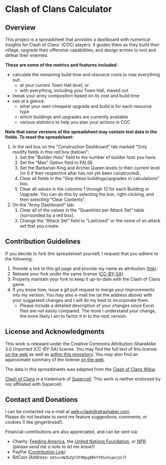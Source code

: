 # Clash of Clans Calculator


## Overview

This project is a spreadsheet that provides a dashboard with numerical insights for Clash of Clans' (COC) players. It guides them as they build their village, upgrade their offensive capabilities, and design armies to loot and defeat their enemies.

**These are some of the metrics and features included:**

* calculate the remaining build time and resource costs to max everything out:
  * at your current Town Hall level, or
  * with everything, including your Town Hall, maxed out
* tweak your army composition based on its cost and build time
* see at a glance:
  * what your next-cheapest upgrade and build is for each resource type
  * which buildings and upgrades are currently available
  * various statistics to help you plan your actions in COC


**Note that some versions of the spreadsheet may contain test data in the fields. To reset the spreadsheet:**

1. In the red box on the "Construction Dashboard" tab marked "Only modify fields in this red box (below)":
   1. Set the "Builder Huts" field to the number of builder huts you have.
   2. Set the "Max" Option field to FALSE.
   3. Set the Barbarian King and Archer Queen levels to their current level (or 0 if their respective altar has not yet been constructed).
   3. Clear all fields in the "Skip these buildings/upgrades in calculations" box.
   4. Clear all values in the columns 1 through 12 for each Building or Upgrade. You can do this by selecting the box, right-clicking, and then selecting "Clear Contents".
2. On the "Army Dashboard" tab:
   1. Clear all of the values in the "Quantities per Attack Set" table (surrounded by a red box).
   2. Change the "Attack Set" field to "LastUsed" or the name of an attack set that you create.



## Contribution Guidelines

If you decide to fork this spreadsheet yourself, I request that you adhere to the following:

1. Provide a link to this git page and provide my name as attribution ([link][gitrepo]).
2. Release your fork under the same license ([CC-BY-SA][CC-BY-SA-full-web]).
3. Properly maintain your fork to keep it up-to-date with the Clash of Clans game.
4. If you know how, issue a git pull request to merge your improvements into my version. You may also e-mail me (at the address above) with your suggested changes and I will do my best to incorporate them.
   * Please include a detailed description of your changes since Excel files are not easily compared. The more I understand your change, the more likely I am to factor it in to the next version.

[gitrepo]: https://github.com/straxhaber/clashofclans-calculator
[CC-BY-SA-full-web]: https://creativecommons.org/licenses/by-sa/3.0/legalcode



## License and Acknowledgments
This work is released under the Creative Commons Attribution-ShareAlike 3.0 Unported (CC-BY-SA) license. You may find the full text of this license [on the web][CC-BY-SA-full-web] as well as [within this repository][CC-BY-SA-full-local]. You may also find an approximate summary of the license [on the web][CC-BY-SA-summary-web].

[CC-BY-SA-full-local]: ./LICENSE.pdf
[CC-BY-SA-summary-web]: http://creativecommons.org/licenses/by-sa/3.0/

The data in this spreadsheets was adapted from the [Clash of Clans Wikia][COC-Wiki].

[COC-Wiki]: http://clashofclans.wikia.com>

[Clash of Clans][COC-home] is a trademark of [Supercell][Supercell-home]. This work is neither endorsed by nor affiliated with Supercell.

[COC-home]: http://www.supercell.net/games/view/clash-of-clans
[Supercell-home]: http://www.supercell.net/



## Contact and Donations
I can be contacted via e-mail at <web+clash@straxhaber.com>.<br>
Please do not hesitate to send me feature suggestions, comments, or cookies (I like gingerbread!).

Financial contributions are also appreciated, and can be sent via:

* Charity: [Feeding America][FeedAm], the [United Nations Foundation][UNFound], or [NPR] *(please send me a note to let me know!)*
* PayPal ([Contribution Link](https://www.paypal.com/cgi-bin/webscr?cmd=_s-xclick&hosted_button_id=ME85YXLE2WPCJ))
* BitCoin (Address: `1HJucnNZbZgTZF9Npg8BkYYRSuhipejUcf`)

[FeedAm]: http://feedingamerica.org/ways-to-give.aspx
[UNFound]: https://secure.globalproblems-globalsolutions.org/site/Donation2?df_id=1200&1200.donation=form1&__utma=1.129088775.1316181574.1320187484.1320277972.13&__utmb=1.1.10.1320277972&__utmc=1&__utmx=-&__utmz=1.1319128056.8.8.utmcsr=unfoundation.org|utmccn=(referral)|utmcmd=referral|utmcct=/how-to-help/donate/global-citizens-council/&__utmv=-&__utmk=42342309
[NPR]: http://www.npr.org/about-npr/187533209/major-gifts

